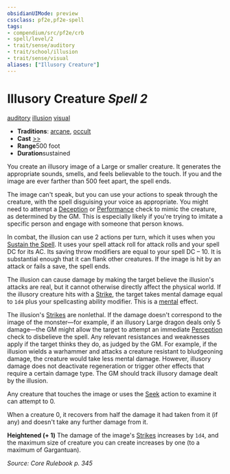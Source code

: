 ```yaml
---
obsidianUIMode: preview
cssclass: pf2e,pf2e-spell
tags:
- compendium/src/pf2e/crb
- spell/level/2
- trait/sense/auditory
- trait/school/illusion
- trait/sense/visual
aliases: ["Illusory Creature"]
---
```

# Illusory Creature *Spell 2*   
[auditory](auditory.md)  [illusion](illusion.md)  [visual](visual.md)  

- **Traditions**: [arcane](arcane.md), [occult](occult.md)
- **Cast** [>>](chapter-9-playing-the-game.md#Actions "Two-Action") 
- **Range**500 foot
- **Duration**sustained

You create an illusory image of a Large or smaller creature. It generates the appropriate sounds, smells, and feels believable to the touch. If you and the image are ever farther than 500 feet apart, the spell ends.

The image can't speak, but you can use your actions to speak through the creature, with the spell disguising your voice as appropriate. You might need to attempt a [Deception](../skills.md#Deception) or [Performance](../skills.md#Performance) check to mimic the creature, as determined by the GM. This is especially likely if you're trying to imitate a specific person and engage with someone that person knows.

In combat, the illusion can use 2 actions per turn, which it uses when you [Sustain the Spell](sustain-a-spell.md). It uses your spell attack roll for attack rolls and your spell DC for its AC. Its saving throw modifiers are equal to your spell DC – 10. It is substantial enough that it can flank other creatures. If the image is hit by an attack or fails a save, the spell ends.

The illusion can cause damage by making the target believe the illusion's attacks are real, but it cannot otherwise directly affect the physical world. If the illusory creature hits with a [Strike](strike.md), the target takes mental damage equal to `1d4` plus your spellcasting ability modifier. This is a [mental](mental.md) effect.

The illusion's [Strikes](strike.md) are nonlethal. If the damage doesn't correspond to the image of the monster—for example, if an illusory Large dragon deals only 5 damage—the GM might allow the target to attempt an immediate [Perception](../skills.md#Perception) check to disbelieve the spell. Any relevant resistances and weaknesses apply if the target thinks they do, as judged by the GM. For example, if the illusion wields a warhammer and attacks a creature resistant to bludgeoning damage, the creature would take less mental damage. However, illusory damage does not deactivate regeneration or trigger other effects that require a certain damage type. The GM should track illusory damage dealt by the illusion.

Any creature that touches the image or uses the [Seek](seek.md) action to examine it can attempt to 0.

When a creature 0, it recovers from half the damage it had taken from it (if any) and doesn't take any further damage from it.

**Heightened (+ 1)** The damage of the image's [Strikes](strike.md) increases by `1d4`, and the maximum size of creature you can create increases by one (to a maximum of Gargantuan).

*Source: Core Rulebook p. 345*